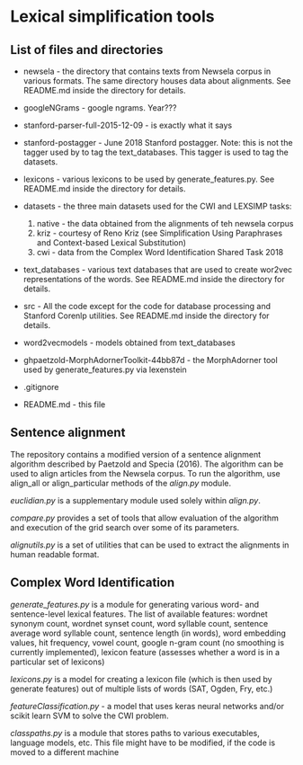 # Lexical simplification tools

## List of files and directories

* newsela - the directory that contains texts from Newsela corpus in various formats. 
The same directory houses data about alignments. See README.md inside the directory for details. 

* googleNGrams - google ngrams. Year???

* stanford-parser-full-2015-12-09 - is exactly what it says

* stanford-postagger - June 2018 Stanford postagger. Note: this is not the tagger used by to tag the text_databases.
This tagger is used to tag the datasets.

* lexicons - various lexicons to be used by generate_features.py. See README.md inside the directory for details.

* datasets - the three main datasets used for the CWI and LEXSIMP tasks:
    1. native - the data obtained from the alignments of teh newsela corpus
    2. kriz - courtesy of Reno Kriz (see Simplification Using Paraphrases and Context-based Lexical Substitution)
    3. cwi - data from the Complex Word Identification Shared Task 2018
    
* text_databases - various text databases that are used to create wor2vec representations of the words. See README.md
inside the directory for details.

* src - All the code except for the code for database processing and Stanford Corenlp utilities. See README.md
inside the directory for details.

* word2vecmodels - models obtained from text_databases

* ghpaetzold-MorphAdornerToolkit-44bb87d - the MorphAdorner tool used by generate_features.py via lexenstein

* .gitignore

* README.md - this file

## Sentence alignment
The repository contains a modified version of a sentence alignment algorithm described by Paetzold and Specia (2016). 
The algorithm can be used to align articles from the Newsela corpus. 
To run the algorithm, use align_all or align_particular methods of the *align.py* module.

*euclidian.py* is a supplementary module used solely within *align.py*. 

*compare.py* provides a set of tools that allow evaluation of the algorithm and execution of the grid search over some of its parameters.

*alignutils.py* is a set of utilities that can be used to extract the alignments in human readable format.

## Complex Word Identification

*generate_features.py* is a module for generating various word- and sentence-level lexical features.
The list of available features: wordnet synonym count, wordnet synset count, word syllable count,
sentence average word syllable count, sentence length (in words), word embedding values, hit frequency, vowel count,
google n-gram count (no smoothing is currently implemented), lexicon feature (assesses whether a word is in a particular set of lexicons)

*lexicons.py* is a model for creating a lexicon file (which is then used by generate features) out of multiple lists of words (SAT, Ogden, Fry, etc.)

*featureClassification.py* - a model that uses keras neural networks and/or scikit learn SVM to solve the CWI problem.

*classpaths.py* is a module that stores paths to various executables, language models, etc.
This file might have to be modified, if the code is moved to a different machine
